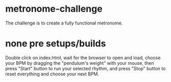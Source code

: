 # metronome-challenge
The challenge is to create a fully functional metronome.

# none pre setups/builds
Double click on index.html, wait for the browser to open and load,
choose your BPM by dragging the "pendulum's weight" with your mouse,
then press "Start" button to run your selected rhythm,
and press "Stop" button to reset everything and choose your next BPM.